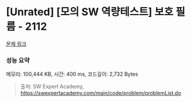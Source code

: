 # [Unrated] [모의 SW 역량테스트] 보호 필름 - 2112 

[문제 링크](https://swexpertacademy.com/main/code/problem/problemDetail.do?contestProbId=AV5V1SYKAaUDFAWu) 

### 성능 요약

메모리: 100,444 KB, 시간: 400 ms, 코드길이: 2,732 Bytes



> 출처: SW Expert Academy, https://swexpertacademy.com/main/code/problem/problemList.do
